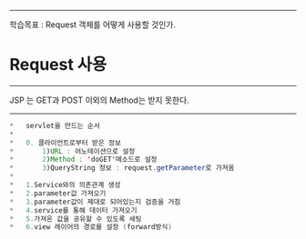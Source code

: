 <hr>

학습목표 :  Request 객체를 어떻게 사용할 것인가.




# Request 사용

<hr>


JSP 는 GET과 POST 이외의 Method는 받지 못한다.











<hr>

```java
* 	servlet을 만드는 순서
* 
* 	0. 클라이언트로부터 받은 정보
* 		1)URL : 어노테이션으로 설정
* 		2)Method : 'doGET'메소드로 설정
* 		3)QueryString 정보 : request.getParameter로 가져옴
* 
* 	1.Service와의 의존관계 생성
* 	2.parameter값 가져오기
* 	3.parameter값이 제대로 되어있는지 검증을 거침
* 	4.service를 통해 데이터 가져오기
* 	5.가져온 값을 공유할 수 있도록 세팅
* 	6.view 레이어의 경로를 설정 (forward방식)
```